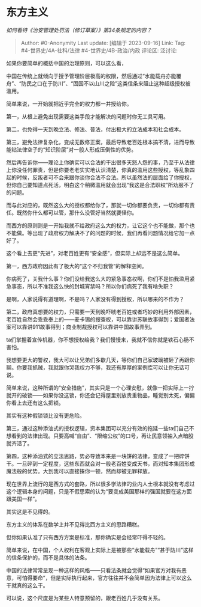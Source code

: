 # 东方主义
*如何看待《治安管理处罚法（修订草案）》第34条规定的内容？*

> Author: #0-Anonymity
> Last update: [编辑于 2023-09-16]
> Link:
> Tag: #4-世界史/4A-社科/法律 #4-世界史/4B-政治/内政
> 评论区:
> 泛讨论:

如果你要简单的概括中国的治理原则，可以这么看，

中国在传统上就倾向于授予管理阶层极高的权限，然后通过“水能载舟亦能覆舟”、“防民之口在于防川”、“固国不以山川之险”这类信条来阻止这种超级授权被滥用。

简单来说，一开始就把近乎完全的权力都一并授给你。

第一，从根上避免出现需要这类手段才能解决的问题时你无工具可用。

第二，也免得一天到晚立法、修法、普法，付出极大的立法成本和社会成本。

第三，避免法律复杂化，变成无数修正案，最后导致老百姓根本搞不清，进而导致能钻法律空子的“知识阶层”对一般人形成压倒性的优势。

然后再告诉你——理论上你确实可以合法的干出很多天怒人怨的事，乃至于从法律上你没任何罪责，但是你要老老实实地认识清楚，你真的滥用这些授权，等乱象四起的时候，反叛者可不会来跟你谈你合法不合法。所以虽然法的层面给了你授权，但你自己要知道点死活，明白这个稍微滥用就会出现“我这是合法职权”所劝服不了的问题。

而与此对应的，既然这么大的授权都给你了，那就一切你都要负责，一切你都有责任。既然你什么都可以管，那什么没管好当然就要怪你。

而西方的原则则是一开始我就不给政府这么大的权力，让它这个也不能做，那个也不能做。等出现了政府权力解决不了的问题的时候，我们再看问题情况给它加一点好了。

这个看上去更“先进”，对老百姓更有“安全感”，但实际上却远不是这么简单。

第一，西方政府因此有了极大的“这个不归我管”的解释空间。

你病死了，关我什么事？你们没给我这么大的紧急事态权啊，你们不是怕我滥用紧急事态，所以不准我这么快的封城宵禁吗？所以你们病死了我有啥失职？

是啊，人家说得有道理啊，不是吗？人家没有得到授权，所以哪来的不作为？

第二，政府真想要的权力，只需要一天到晚吓唬老百姓或者巧妙的利用外部因素，老百姓自然会乖乖奉上的——麦卡锡的搜查权，可以靠讲苏联故事得到；爱国者法案可以靠讲911故事得到；商业制裁授权可以靠讲中国故事弄到。

ta们掌握着宣传机器，你不想授权给我？我们慢慢来，我就不信你就是铁石心肠不害怕。

我想要更大的警权，我大可以让兄弟们多歇几天，等你们自己家玻璃被砸了再跟你聊。你要我抓贼，我就跟你哭我权力不够，我还有厚厚的案例库可以让你无话可说。

简单来说，这种所谓的“安全措施”，其实只是一个心理安慰，就像一把实际上一拧就开的破锁——如果你没这锁，你还会记得屋里别放贵重物品，睡觉别太死，偏偏你看上去还有这么把锁。

其实有这种假锁锁比没有更危险。

第三，通过这种添油式的授权逻辑，资本集团可以充分有效的拖延一些ta们自己不想看到的法律出现。只要高喊“自由”、“限缩公权”的口号，再让民意领袖入点暗股就齐活了。

第四，这种添油式的立法思路，势必导致本来是一块饼的法律，变成了一把碎饼干。一旦碎到一定程度，这些东西就会对一般老百姓变成天书，而对知本集团形成魔法般的优势。大到我可以直接揍你一顿，然而却被无罪释放。

现在世界上流行的是西方式的套路，所以很多学法律的业内人士根本就没有考虑过这个逻辑本身的问题，只是不假思索的认为“要变成美国那样的强国就要在这方面跟美国一样”。

其实这是不见得的。

东方主义的体系在数学上并不见得比西方主义的思路糟糕。

但你如果认准了只有西方方案是标准，那你确实是会经常吓得不轻的。

简单来说，在中国，个人权利在客观上实际上是被那些“水能载舟”“甚于防川”这样的信条保护的，而不是具体的法条。

中国的法律常常呈现一种这样的风格——只看法条就会觉得“如果官方对我有恶意，可怕得要命”，但是实际执行起来，官方往往并不会简单因为法律上可以这么干就真的这么干。

可以说，这个尺度是为某些人特意预留的，跟老百姓几乎没有关系。
